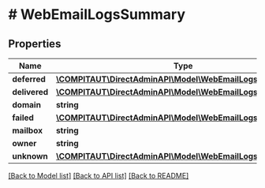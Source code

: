 # # WebEmailLogsSummary

## Properties

Name | Type | Description | Notes
------------ | ------------- | ------------- | -------------
**deferred** | [**\COMPITAUT\DirectAdminAPI\Model\WebEmailLogsSummaryStat**](WebEmailLogsSummaryStat.md) |  |
**delivered** | [**\COMPITAUT\DirectAdminAPI\Model\WebEmailLogsSummaryStat**](WebEmailLogsSummaryStat.md) |  |
**domain** | **string** |  |
**failed** | [**\COMPITAUT\DirectAdminAPI\Model\WebEmailLogsSummaryStat**](WebEmailLogsSummaryStat.md) |  |
**mailbox** | **string** |  |
**owner** | **string** |  |
**unknown** | [**\COMPITAUT\DirectAdminAPI\Model\WebEmailLogsSummaryStat**](WebEmailLogsSummaryStat.md) |  |

[[Back to Model list]](../../README.md#models) [[Back to API list]](../../README.md#endpoints) [[Back to README]](../../README.md)
